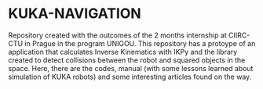 # KUKA-NAVIGATION
Repository created with the outcomes of the 2 months internship at CIIRC- CTU in Prague in the program UNIGOU. This repository has a protoype of an application that calculates Inverse Kinematics with IKPy and the library created to detect collisions between the robot and squared objects in the space. Here, there are the codes, manual (with some lessons learned about simulation of KUKA robots) and some interesting articles found on the way.
